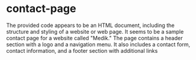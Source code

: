# contact-page
The provided code appears to be an HTML document, including the structure and styling of a website or web page. It seems to be a sample contact page for a website called "Medik." The page contains a header section with a logo and a navigation menu. It also includes a contact form, contact information, and a footer section with additional links
